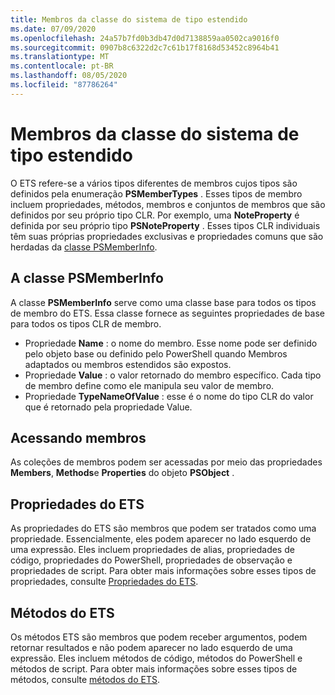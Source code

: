 ```yaml
---
title: Membros da classe do sistema de tipo estendido
ms.date: 07/09/2020
ms.openlocfilehash: 24a57b7fd0b3db47d0d7138859aa0502ca9016f0
ms.sourcegitcommit: 0907b8c6322d2c7c61b17f8168d53452c8964b41
ms.translationtype: MT
ms.contentlocale: pt-BR
ms.lasthandoff: 08/05/2020
ms.locfileid: "87786264"
---
```

# <a name="extended-type-system-class-members"></a>Membros da classe do sistema de tipo estendido

O ETS refere-se a vários tipos diferentes de membros cujos tipos são definidos pela enumeração **PSMemberTypes** . Esses tipos de membro incluem propriedades, métodos, membros e conjuntos de membros que são definidos por seu próprio tipo CLR. Por exemplo, uma **NoteProperty** é definida por seu próprio tipo **PSNoteProperty** . Esses tipos CLR individuais têm suas próprias propriedades exclusivas e propriedades comuns que são herdadas da [classe PSMemberInfo](/dotnet/api/system.management.automation.psmemberinfo).

## <a name="the-psmemberinfo-class"></a>A classe PSMemberInfo

A classe **PSMemberInfo** serve como uma classe base para todos os tipos de membro do ETS. Essa classe fornece as seguintes propriedades de base para todos os tipos CLR de membro.

- Propriedade **Name** : o nome do membro. Esse nome pode ser definido pelo objeto base ou definido pelo PowerShell quando Membros adaptados ou membros estendidos são expostos.
- Propriedade **Value** : o valor retornado do membro específico. Cada tipo de membro define como ele manipula seu valor de membro.
- Propriedade **TypeNameOfValue** : esse é o nome do tipo CLR do valor que é retornado pela propriedade Value.

## <a name="accessing-members"></a>Acessando membros

As coleções de membros podem ser acessadas por meio das propriedades **Members**, **Methods**e **Properties** do objeto **PSObject** .

## <a name="ets-properties"></a>Propriedades do ETS

As propriedades do ETS são membros que podem ser tratados como uma propriedade. Essencialmente, eles podem aparecer no lado esquerdo de uma expressão. Eles incluem propriedades de alias, propriedades de código, propriedades do PowerShell, propriedades de observação e propriedades de script. Para obter mais informações sobre esses tipos de propriedades, consulte [Propriedades do ETS](properties.md).

## <a name="ets-methods"></a>Métodos do ETS

Os métodos ETS são membros que podem receber argumentos, podem retornar resultados e não podem aparecer no lado esquerdo de uma expressão. Eles incluem métodos de código, métodos do PowerShell e métodos de script.
Para obter mais informações sobre esses tipos de métodos, consulte [métodos do ETS](methods.md).
